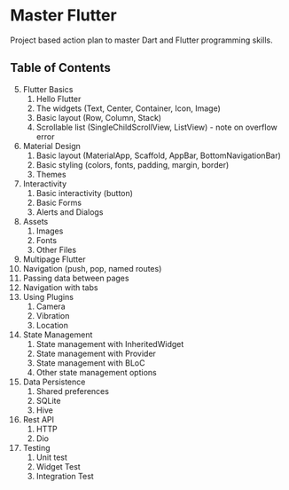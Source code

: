 # Master Flutter

Project based action plan to master Dart and Flutter programming skills.

## Table of Contents

5. Flutter Basics
   1. Hello Flutter
   2. The widgets (Text, Center, Container, Icon, Image)
   3. Basic layout (Row, Column, Stack)
   4. Scrollable list (SingleChildScrollView, ListView) - note on overflow error
6. Material Design
   1. Basic layout (MaterialApp, Scaffold, AppBar, BottomNavigationBar)
   2. Basic styling (colors, fonts, padding, margin, border)
   3. Themes
7. Interactivity
   1. Basic interactivity (button)
   2. Basic Forms
   3. Alerts and Dialogs
8. Assets
   1. Images
   2. Fonts
   3. Other Files
9.  Multipage Flutter
   1. Navigation (push, pop, named routes)
   2. Passing data between pages
   3. Navigation with tabs
10. Using Plugins
    1.  Camera
    2.  Vibration
    3.  Location
11. State Management
    1.  State management with InheritedWidget
    2.  State management with Provider
    3.  State management with BLoC
    4.  Other state management options
12. Data Persistence
    1.  Shared preferences
    2.  SQLite
    3.  Hive
13. Rest API
    1.  HTTP
    2.  Dio
14. Testing
    1.  Unit test
    2.  Widget Test
    3.  Integration Test
